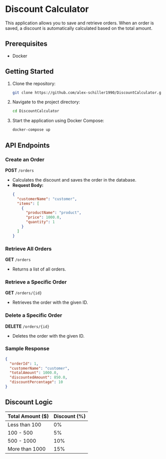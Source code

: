 # Discount Calculator

This application allows you to save and retrieve orders. When an order is saved, a discount is automatically calculated based on the total amount.

## Prerequisites
- Docker

## Getting Started

1. Clone the repository:
   ```sh
   git clone https://github.com/alex-schiller1990/DiscountCalculator.git
   ```  
2. Navigate to the project directory:
   ```sh
   cd DiscountCalculator
   ```  
3. Start the application using Docker Compose:
   ```sh
   docker-compose up
   ```  

## API Endpoints

### Create an Order
**POST** `/orders`
- Calculates the discount and saves the order in the database.
- **Request Body:**
  ```json
  {
    "customerName": "customer",
    "items": [
      {
        "productName": "product",
        "price": 1000.0,
        "quantity": 1
      }
    ]
  }
  ```  

### Retrieve All Orders
**GET** `/orders`
- Returns a list of all orders.

### Retrieve a Specific Order
**GET** `/orders/{id}`
- Retrieves the order with the given ID.

### Delete a Specific Order
**DELETE** `/orders/{id}`
- Deletes the order with the given ID.

### Sample Response
```json
{
  "orderId": 1,
  "customerName": "customer",
  "totalAmount": 1000.0,
  "discountedAmount": 850.0,
  "discountPercentage": 10
}
```  

## Discount Logic

| Total Amount ($) | Discount (%) |
|-----------------|-------------|
| Less than 100   | 0%          |
| 100 - 500       | 5%          |
| 500 - 1000      | 10%         |
| More than 1000  | 15%         |

